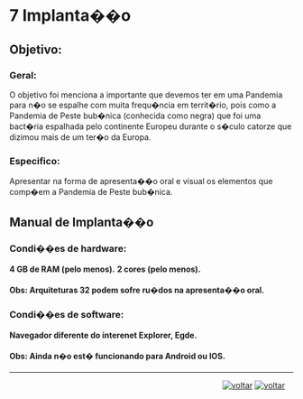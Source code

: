 # 7 Implanta��o
## Objetivo:
### Geral:
O objetivo foi menciona a importante que devemos ter em uma Pandemia para n�o se espalhe com muita frequ�ncia em territ�rio, pois como a Pandemia de Peste bub�nica (conhecida como negra) que foi uma bact�ria espalhada pelo continente Europeu durante o s�culo catorze que dizimou mais de um ter�o da Europa.    
### Especifico:
Apresentar na forma de apresenta��o oral e visual os elementos que comp�em a Pandemia de Peste bub�nica.
## Manual de Implanta��o
### Condi��es de hardware:
**4 GB de RAM (pelo menos).**
**2 cores (pelo menos).**
#### Obs: Arquiteturas 32 podem sofre ru�dos na apresenta��o oral.
### Condi��es de software:
**Navegador diferente do interenet Explorer, Egde.**
#### Obs: Ainda n�o est� funcionando para Android ou IOS.
***
&nbsp;&nbsp;&nbsp;&nbsp;&nbsp;&nbsp;&nbsp;&nbsp;&nbsp;&nbsp;&nbsp;&nbsp;&nbsp;&nbsp; &nbsp; &nbsp; &nbsp; &nbsp; &nbsp; &nbsp; &nbsp; &nbsp;&nbsp; &nbsp; &nbsp; &nbsp; &nbsp; &nbsp; &nbsp; &nbsp; &nbsp; &nbsp;   &nbsp; &nbsp; &nbsp; &nbsp; &nbsp; &nbsp; &nbsp;&nbsp; &nbsp; &nbsp; &nbsp; &nbsp; &nbsp;&nbsp; &nbsp; &nbsp; &nbsp;&nbsp; &nbsp; &nbsp; &nbsp;&nbsp; &nbsp; &nbsp; &nbsp; [![voltar](https://img.icons8.com/material-sharp/24/000000/circled-left-2.png )](https://github.com/guimaraesprogramador/Apresentar-a-Peste-negra-na-europa./blob/master/documentos/An%C3%A1lise%20e%20Design/An%C3%A1lise%20e%20Design.md)  [![voltar](https://img.icons8.com/material-sharp/24/000000/circled-right-2.png )]()
